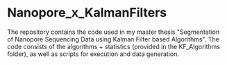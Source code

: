 # Nanopore_x_KalmanFilters
The repository contains the code used in my master thesis "Segmentation of Nanopore Sequencing Data using Kalman Filter based Algorithms".
The code consists of the algorithms + statistics (provided in the KF_Algorithms folder), as well as scripts for execution and data generation. 

